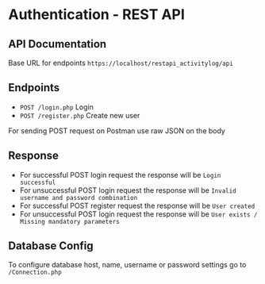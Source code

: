# Authentication - REST API

## API Documentation
Base URL for endpoints `https://localhost/restapi_activitylog/api`

## Endpoints
- `POST /login.php` Login
- `POST /register.php` Create new user

For sending POST request on Postman use raw JSON on the body

## Response
- For successful POST login request the response will be `Login successful`
- For unsuccessful POST  login request the response will be `Invalid username and password combination`
- For successful POST register request the response will be `User created`
- For unsuccessful POST  login request the response will be `User exists / Missing mandatory parameters`

## Database Config
To configure database host, name, username or password settings go to `/Connection.php`
